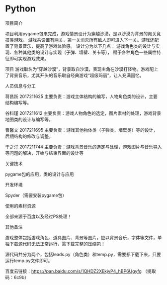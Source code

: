 # Python

项目简介

项目利用pygame包来完成，游戏情景设计为穿越沙漠，是以沙漠为背景的闯关竞技类游戏。 游戏共设置有两关，第一关消灭所有敌人即可进入下一关。游戏还配置了背景音乐，提高了游戏体验感。
设计分为以下几点：
游戏角色类的设计与实现、各种其他类的设计与实现（子弹、墙壁、关卡等）， 赋予各种角色一些属性特征即可实现游戏效果。



项目
游戏取名为“穿越沙漠”，背景取自沙漠，表现主角在沙漠打怪物。游戏配上了背景音乐，尤其开头的音乐取自经典游戏“超级玛丽”，让人充满回忆。



人员信息与分工

蒋昌跃 2017211625 
主要负责：游戏主体结构的编写，人物角色类的设计，主要结构编写等。

谷科瑾 2017211612 
主要负责：游戏人物角色的选定，图片素材的处理，游戏背景地图类的设计与编写等。

曹馨文 2017211695 
主要负责：游戏其他物体类（子弹类、墙壁类）等的设计，后期结构的修改与调整。

干之汀 2017211744 
主要负责：游戏背景音乐的选定与处理，游戏图片与音乐导入等问题的解决，开始与结束界面的设计等



关键技术

pygame包的应用，类的设计与应用



开发环境

Spyder（需要安装pygame包）



使用的素材资源

全部来源于百度以及经过PS处理！



其他备注

游戏整体包括游戏角色、道具图片、背景等图片，应以背景音乐，字体等文件，单独下载源代码无法正常运行，需下载完整的压缩包！

源代码共分为两个，包括leads.py（角色类）和temp.py，需要都下载下来，只要运行temp.py文件即可。

百度云链接：https://pan.baidu.com/s/1QHDZ2XEkjvP4_hBP6Ugyfg  （提取码：6c9b）

